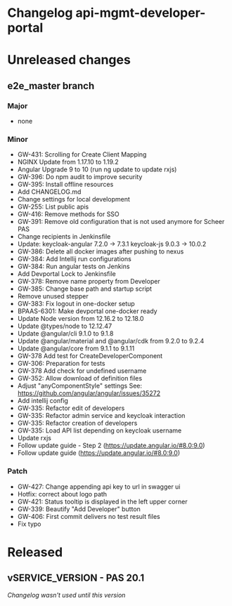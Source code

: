 # Changelog api-mgmt-developer-portal


# Unreleased changes

## e2e_master branch

### Major

- none

### Minor

- GW-431: Scrolling for Create Client Mapping
- NGINX Update from 1.17.10 to 1.19.2
- Angular Upgrade 9 to 10 (run ng update to update rxjs)
- GW-396: Do npm audit to improve security
- GW-395: Install offline resources
- Add CHANGELOG.md
- Change settings for local development
- GW-255: List public apis
- GW-416: Remove methods for SSO
- GW-391: Remove old configuration that is not used anymore for Scheer PAS
- Change recipients in Jenkinsfile
- Update: keycloak-angular 7.2.0 -> 7.3.1 keycloak-js 9.0.3 -> 10.0.2
- GW-386: Delete all docker images after pushing to nexus
- GW-384: Add Intellij run configurations
- GW-384: Run angular tests on Jenkins
- Add Devportal Lock to Jenkinsfile
- GW-378: Remove name property from Developer
- GW-385: Change base path and startup script
- Remove unused stepper
- GW-383: Fix logout in one-docker setup
- BPAAS-6301: Make devportal one-docker ready
- Update Node version from 12.16.2 to 12.18.0
- Update @types/node to 12.12.47
- Update @angular/cli 9.1.0 to 9.1.8
- Update @angular/material and @angular/cdk from 9.2.0 to 9.2.4
- Update @angular/core from 9.1.1 to 9.1.11
- GW-378 Add test for CreateDeveloperComponent
- GW-306: Preparation for tests
- GW-378 Add check for undefined username
- GW-352: Allow download of definition files
- Adjust "anyComponentStyle" settings See: https://github.com/angular/angular/issues/35272
- Add intellij config
- GW-335: Refactor edit of developers
- GW-335: Refactor admin service and keycloak interaction
- GW-335: Refactor creation of developers
- GW-335: Load API list depending on keycloak username
- Update rxjs
- Follow update guide - Step 2 (https://update.angular.io/#8.0:9.0)
- Follow update guide (https://update.angular.io/#8.0:9.0)

### Patch

- GW-427: Change appending api key to url in swagger ui
- Hotfix: correct about logo path
- GW-421: Status tooltip is displayed in the left upper corner
- GW-339: Beautify "Add Developer" button
- GW-406: First commit delivers no test result files
- Fix typo

# Released

## vSERVICE_VERSION - PAS 20.1

*Changelog wasn't used until this version*
